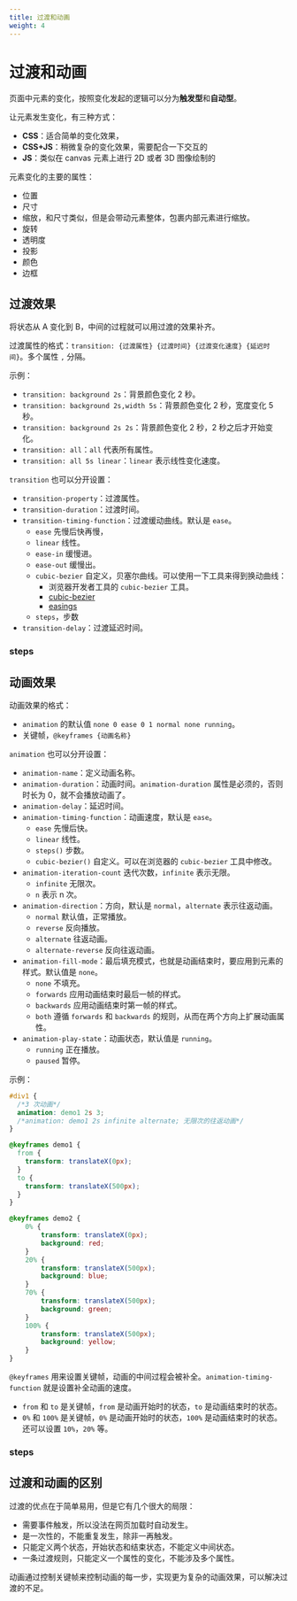 ```yaml
---
title: 过渡和动画
weight: 4
---
```


# 过渡和动画

页面中元素的变化，按照变化发起的逻辑可以分为**触发型**和**自动型**。

让元素发生变化，有三种方式：

- **CSS**：适合简单的变化效果，
- **CSS+JS**：稍微复杂的变化效果，需要配合一下交互的
- **JS**：类似在 canvas 元素上进行 2D 或者 3D 图像绘制的

元素变化的主要的属性：

- 位置
- 尺寸
- 缩放，和尺寸类似，但是会带动元素整体，包裹内部元素进行缩放。
- 旋转
- 透明度
- 投影
- 颜色
- 边框

## 过渡效果

将状态从 A 变化到 B，中间的过程就可以用过渡的效果补齐。

过渡属性的格式：`transition: {过渡属性} {过渡时间} {过渡变化速度} {延迟时间}`。多个属性 `,` 分隔。

示例：

- `transition: background 2s`：背景颜色变化 2 秒。
- `transition: background 2s,width 5s`：背景颜色变化 2 秒，宽度变化 5 秒。
- `transition: background 2s 2s`：背景颜色变化 2 秒，2 秒之后才开始变化。
- `transition: all`：`all` 代表所有属性。
- `transition: all 5s linear`：`linear` 表示线性变化速度。

`transition` 也可以分开设置：
- `transition-property`：过渡属性。
- `transition-duration`：过渡时间。
- `transition-timing-function`：过渡缓动曲线。默认是 `ease`。
    - `ease` 先慢后快再慢，
    - `linear` 线性。
    - `ease-in` 缓慢进。
    - `ease-out` 缓慢出。
    - `cubic-bezier` 自定义，贝塞尔曲线。可以使用一下工具来得到换动曲线：
      - 浏览器开发者工具的 `cubic-bezier` 工具。
      - [cubic-bezier](https://cubic-bezier.com/)
      - [easings](https://easings.co/)
    - `steps`，步数
- `transition-delay`：过渡延迟时间。

### steps



## 动画效果

动画效果的格式：

- `animation` 的默认值 `none 0 ease 0 1 normal none running`。
- 关键帧，`@keyframes {动画名称}`

`animation` 也可以分开设置：

- `animation-name`：定义动画名称。
- `animation-duration`：动画时间。`animation-duration` 属性是必须的，否则时长为 0，就不会播放动画了。
- `animation-delay`：延迟时间。
- `animation-timing-function`：动画速度，默认是 `ease`。
    - `ease` 先慢后快。
    - `linear` 线性。
    - `steps()` 步数。
    - `cubic-bezier()` 自定义。可以在浏览器的 `cubic-bezier` 工具中修改。
- `animation-iteration-count` 迭代次数，`infinite` 表示无限。
    - `infinite` 无限次。
    - `n` 表示 n 次。
- `animation-direction`：方向，默认是 `normal`，`alternate` 表示往返动画。
    - `normal` 默认值，正常播放。
    - `reverse` 反向播放。
    - `alternate` 往返动画。
    - `alternate-reverse` 反向往返动画。
- `animation-fill-mode`：最后填充模式，也就是动画结束时，要应用到元素的样式。默认值是 `none`。
    - `none` 不填充。
    - `forwards` 应用动画结束时最后一帧的样式。
    - `backwards` 应用动画结束时第一帧的样式。
    - `both` 遵循 `forwards` 和 `backwards` 的规则，从而在两个方向上扩展动画属性。
- `animation-play-state`：动画状态，默认值是 `running`。
    - `running` 正在播放。
    - `paused` 暂停。


示例：

```css
#div1 {
  /*3 次动画*/
  animation: demo1 2s 3; 
  /*animation: demo1 2s infinite alternate; 无限次的往返动画*/ 
}

@keyframes demo1 {
  from {
    transform: translateX(0px);
  }
  to {
    transform: translateX(500px);
  }
}

@keyframes demo2 {
    0% {
        transform: translateX(0px);
        background: red;
    }
    20% {
        transform: translateX(500px);
        background: blue;
    }
    70% {
        transform: translateX(500px);
        background: green;
    }
    100% {
        transform: translateX(500px);
        background: yellow;
    }
}
```

`@keyframes` 用来设置关键帧，动画的中间过程会被补全。`animation-timing-function` 就是设置补全动画的速度。

- `from` 和 `to` 是关键帧，`from` 是动画开始时的状态，`to` 是动画结束时的状态。
- `0%` 和 `100%` 是关键帧，`0%` 是动画开始时的状态，`100%` 是动画结束时的状态。还可以设置 `10%`，`20%` 等。

### steps



## 过渡和动画的区别

过渡的优点在于简单易用，但是它有几个很大的局限：

- 需要事件触发，所以没法在网页加载时自动发生。
- 是一次性的，不能重复发生，除非一再触发。
- 只能定义两个状态，开始状态和结束状态，不能定义中间状态。
- 一条过渡规则，只能定义一个属性的变化，不能涉及多个属性。

动画通过控制关键帧来控制动画的每一步，实现更为复杂的动画效果，可以解决过渡的不足。
